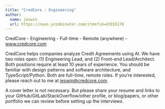 ```yaml
---
title: "CredCore : Engineering"
author:
  name: jeswin
  url: https://news.ycombinator.com/item?id=43555178
---
```

CredCore - Engineering - Full-time - Remote (anywhere) - www.credcore.com

CredCore helps companies analyze Credit Agreements using AI. We have two roles open: (1) Engineering Lead, and (2) Front-end Lead&#x2F;Architect. Both positions require at least 10 years of experience. You should be familiar with design patterns and software architecture, and TypeScript&#x2F;Python. Both are full-time, remote roles. If you’re interested, please reach out to me at jeswin@credcore.com.

A cover letter is not necessary. But please share your resume and links to your GitHub&#x2F;GitLab&#x2F;StackOverflow&#x2F;other profile, or blog&#x2F;papers, or other portfolio we can review before setting up the interviews.
<JobApplication />
